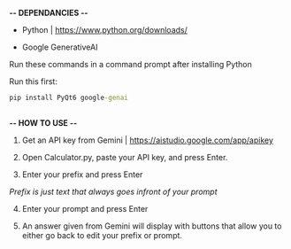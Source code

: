 **-- DEPENDANCIES --**

* Python | https://www.python.org/downloads/

* Google GenerativeAI

Run these commands in a command prompt after installing Python

Run this first:
```cmd
pip install PyQt6 google-genai
```
##

**-- HOW TO USE --**

1. Get an API key from Gemini | https://aistudio.google.com/app/apikey

2. Open Calculator.py, paste your API key, and press Enter.

3. Enter your prefix and press Enter

_Prefix is just text that always goes infront of your prompt_

4. Enter your prompt and press Enter

5. An answer given from Gemini will display with buttons that allow you to either go back to edit your prefix or prompt.
